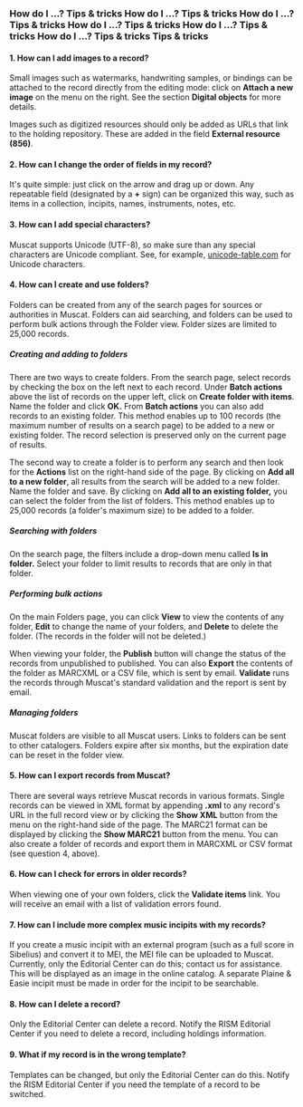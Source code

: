 ### How do I ...? Tips & tricks How do I ...? Tips & tricks How do I ...? Tips & tricks How do I ...? Tips & tricks How do I ...? Tips & tricks How do I ...? Tips & tricks Tips & tricks

#### 1. How can I add images to a record?

Small images such as watermarks, handwriting samples, or bindings can be attached to the record directly from the editing mode: click on **Attach a new image** on the menu on the right. See the section **Digital objects** for more details.

Images such as digitized resources should only be added as URLs that link to the holding repository. These are added in the field **External resource (856)**.

#### 2. How can I change the order of fields in my record?

It's quite simple: just click on the arrow and drag up or down. Any repeatable field (designated by a **+** sign) can be organized this way, such as items in a collection, incipits, names, instruments, notes, etc.

#### 3. How can I add special characters?

Muscat supports Unicode (UTF-8), so make sure than any special characters are Unicode compliant. See, for example, [unicode-table.com](https://unicode-table.com/) for Unicode characters.

#### 4. How can I create and use folders?

Folders can be created from any of the search pages for sources or authorities in Muscat. Folders can aid searching, and folders can be used to perform bulk actions through the Folder view. Folder sizes are limited to 25,000 records.

##### Creating and adding to folders
There are two ways to create folders. From the search page, select records by checking the box on the left next to each record. Under **Batch actions** above the list of records on the upper left, click on **Create folder with items**. Name the folder and click **OK.** From **Batch actions** you can also add records to an existing folder. This method enables up to 100 records (the maximum number of results on a search page) to be added to a new or existing folder. The record selection is preserved only on the current page of results.

The second way to create a folder is to perform any search and then look for the **Actions** list on the right-hand side of the page. By clicking on **Add all to a new folder**, all results from the search will be added to a new folder. Name the folder and save. By clicking on **Add all to an existing folder,** you can select the folder from the list of folders. This method enables up to 25,000 records (a folder's maximum size) to be added to a folder.

##### Searching with folders

On the search page, the filters include a drop-down menu called **Is in folder.** Select your folder to limit results to records that are only in that folder.

##### Performing bulk actions

On the main Folders page, you can click **View** to view the contents of any folder, **Edit** to change the name of your folders, and **Delete** to delete the folder. (The records in the folder will not be deleted.)

When viewing your folder, the **Publish** button will change the status of the records from unpublished to published. You can also **Export** the contents of the folder as MARCXML or a CSV file, which is sent by email. **Validate** runs the records through Muscat's standard validation and the report is sent by email.

##### Managing folders

Muscat folders are visible to all Muscat users. Links to folders can be sent to other catalogers. Folders expire after six months, but the expiration date can be reset in the folder view.

#### 5. How can I export records from Muscat?

There are several ways retrieve Muscat records in various formats. Single records can be viewed in XML format by appending **.xml** to any record's URL in the full record view or by clicking the **Show XML** button from the menu on the right-hand side of the page. The MARC21 format can be displayed by clicking the **Show MARC21** button from the menu. You can also create a folder of records and export them in MARCXML or CSV format (see question 4, above).

#### 6. How can I check for errors in older records?

When viewing one of your own folders, click the **Validate items** link. You will receive an email with a list of validation errors found.

#### 7. How can I include more complex music incipits with my records?

If you create a music incipit with an external program (such as a full score in Sibelius) and convert it to MEI, the MEI file can be uploaded to Muscat. Currently, only the Editorial Center can do this; contact us for assistance. This will be displayed as an image in the online catalog. A separate Plaine & Easie incipit must be made in order for the incipit to be searchable.

#### 8. How can I delete a record?

Only the Editorial Center can delete a record. Notify the RISM Editorial Center if you need to delete a record, including holdings information.

#### 9. What if my record is in the wrong template?

Templates can be changed, but only the Editorial Center can do this. Notify the RISM Editorial Center if you need the template of a record to be switched.
